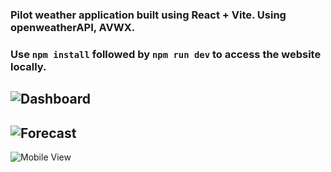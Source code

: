### Pilot weather application built using React + Vite. Using openweatherAPI, AVWX.
### Use `npm install` followed by `npm run dev` to access the website locally. 


![Dashboard](https://i.imgur.com/m5B5Xge.png)  
---
![Forecast](https://i.imgur.com/iaPiKNT.png)  
---
![Mobile View](https://i.imgur.com/rxQsJn4.png)  

